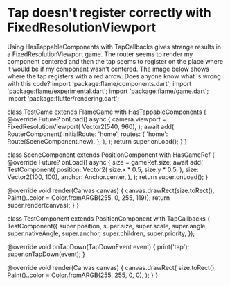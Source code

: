 
# Tap doesn't register correctly with FixedResolutionViewport

Using HasTappableComponents with TapCallbacks gives strange results in a FixedResolutionViewport game. The router seems to render my component centered and then the tap seems to register on the place where it would be if my component wasn't centered. The image below shows where the tap registers with a red arrow. Does anyone know what is wrong with this code?
import 'package:flame/components.dart';
import 'package:flame/experimental.dart';
import 'package:flame/game.dart';
import 'package:flutter/rendering.dart';

class TestGame extends FlameGame with HasTappableComponents {
  @override
  Future<void>? onLoad() async {
    camera.viewport = FixedResolutionViewport(
      Vector2(540, 960),
    );
    await add(
      RouterComponent(
        initialRoute: 'home',
        routes: {
          'home': Route(SceneComponent.new),
        },
      ),
    );
    return super.onLoad();
  }
}

class SceneComponent extends PositionComponent with HasGameRef<TestGame> {
  @override
  Future<void>? onLoad() async {
    size = gameRef.size;
    await add(
      TestComponent(
        position: Vector2(
          size.x * 0.5,
          size.y * 0.5,
        ),
        size: Vector2(100, 100),
        anchor: Anchor.center,
      ),
    );
    return super.onLoad();
  }

  @override
  void render(Canvas canvas) {
    canvas.drawRect(size.toRect(), Paint()..color = Color.fromARGB(255, 0, 255, 119));
    return super.render(canvas);
  }
}

class TestComponent extends PositionComponent with TapCallbacks {
  TestComponent({
    super.position,
    super.size,
    super.scale,
    super.angle,
    super.nativeAngle,
    super.anchor,
    super.children,
    super.priority,
  });

  @override
  void onTapDown(TapDownEvent event) {
    print('tap');
    super.onTapDown(event);
  }

  @override
  void render(Canvas canvas) {
    canvas.drawRect(
      size.toRect(),
      Paint()..color = Color.fromARGB(255, 255, 0, 0),
    );
  }
}



        